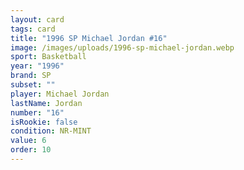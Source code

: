 ```yaml
---
layout: card
tags: card
title: "1996 SP Michael Jordan #16"
image: /images/uploads/1996-sp-michael-jordan.webp
sport: Basketball
year: "1996"
brand: SP
subset: ""
player: Michael Jordan
lastName: Jordan
number: "16"
isRookie: false
condition: NR-MINT
value: 6
order: 10
---
```

